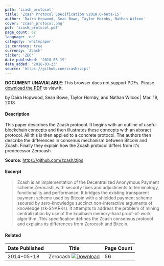 ```yaml
---
path: 'zcash_protocol'
title: 'Zcash Protocol Specification v2018.0-beta-15'
author: 'Daira Hopwood, Sean Bowe, Taylor Hornby, Nathan Wilcox'
cover: 'zcash_protocol.png'
pdf: 'zcash_protocol.pdf'
page_count: 62
language: 'en'
category: 'whitepaper'
is_currency: true
currency: 'Zcash'
ticker: 'ZEC'
date_published: '2018-03-19'
date_added: '2018-03-23'
source: 'https://github.com/zcash/zips'
---
```


<object class="pdf_embed" data="/assets/pdf/zcash_protocol.pdf" type="application/pdf" width="100%" height="100%">
   <p><b>DOCUMENT UNAVIALABLE</b>: This browser does not support PDFs. Please <a href="/assets/pdf/zcash_protocol.pdf">download the PDF</a> to view it.</p>
</object>

by Daira Hopwood, Sean Bowe, Taylor Hornby, and Nathan Wilcox | Mar. 19, 2018

#### Description
This paper describes the Zcash protocol. It begins with an outline of useful blockchain concepts and then illustrates these concepts with an absract protocol. All this is then applied to a concrete protocol. The authors then describe the differences in consenus mechanism between Bitcoin and Zcash. Finally they explain how the Zcash protocol differs from it's predecessor Zerocash.

**Source:** https://github.com/zcash/zips

#### Excerpt
> Zcash is an implementation of the Decentralized Anonymous Payment scheme Zerocash, with security fixes and adjustments to terminology, functionality and performance. It bridges the existing transparent payment scheme used by Bitcoin with a shielded payment scheme secured by zero-knowledge succinct non-interactive arguments of knowledge (zk-SNARKs). It attempts to address the problem of mining centralization by use of the Equihash memory-hard proof-of-work algorithm.
This specification defines the Zcash consensus protocol and explains its differences from Zerocash and Bitcoin.

#### Related
Date Published | Title                                                                          | Page Count
---------------|--------------------------------------------------------------------------------|------------
2014-05-18     | Zerocash [![Download](/assets/download_cloud.svg)](/assets/pdf/zerocash.pdf)   | 56

